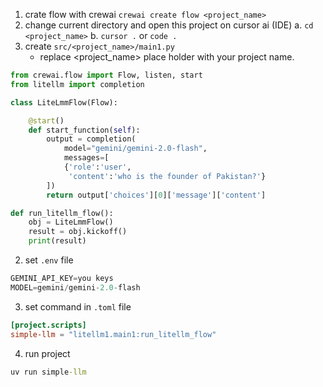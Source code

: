 1. crate flow with crewai `crewai create flow <project_name>`
2. change current directory and open this project on cursor ai (IDE)
    a. `cd <project_name>`
    b. `cursor .` or `code .` 
3. create `src/<project_name>/main1.py`
    * replace <project_name> place holder with your project name.

```python
from crewai.flow import Flow, listen, start
from litellm import completion

class LiteLmmFlow(Flow):

    @start()
    def start_function(self):
        output = completion(
            model="gemini/gemini-2.0-flash",
            messages=[
            {'role':'user',
             'content':'who is the founder of Pakistan?'}
        ])
        return output['choices'][0]['message']['content']

def run_litellm_flow():
    obj = LiteLmmFlow()
    result = obj.kickoff()
    print(result)

```

2. set `.env` file 
```python
GEMINI_API_KEY=you keys
MODEL=gemini/gemini-2.0-flash
```

3. set command in `.toml` file
```toml
[project.scripts]
simple-llm = "litellm1.main1:run_litellm_flow"
```

4. run project
```cmd
uv run simple-llm
```